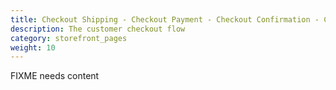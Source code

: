 ```yaml
---
title: Checkout Shipping - Checkout Payment - Checkout Confirmation - Checkout Success pages 
description: The customer checkout flow
category: storefront_pages
weight: 10
---
```


FIXME needs content

